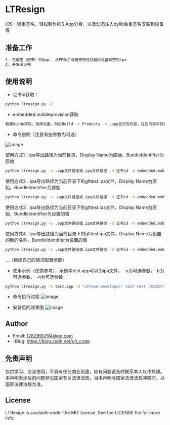 # LTResign
iOS一键重签名，轻松制作iOS App分身、以及动态注入dylib后重签名安装到设备等

## 准备工作
```bash
1. 已解密（脱壳）的App， 从PP助手或者使用经过越狱设备解密的ipa
2. 开发者证书
```
## 使用说明
- 证书id获取：
```bash
python ltresign.py -l
```
- embedded.mobileprovision获取
```bash
新建Xcode项目，选择设备，然后Build -> Products -> .app显示包内容，在包内容中找到embedded.mobileprovision文件
```
- 命令说明（注意有些参数为可选）

![image](https://github.com/gltwy/LTResign/blob/master/show.png)

使用方式1：ipa导出路径为当前目录，Display Name为原始，BundleIdentifier为原始
```bash
python ltresign.py -s .app文件路径或.ipa文件路径 -d 证书id -m embedded.mobileprovision
```

使用方式2：ipa导出路径为当前目录下的glttest.ipa文件，Display Name为原始，BundleIdentifier为原始
```bash
python ltresign.py -s .app文件路径或.ipa文件路径 -d 证书id -m embedded.mobileprovision -o ./glttest.ipa
```

使用方式3：ipa导出路径为当前目录下的glttest.ipa文件，Display Name为原始，BundleIdentifier为设置的值
```bash
python ltresign.py -s .app文件路径或.ipa文件路径 -d 证书id -m embedded.mobileprovision -o ./glttest.ipa -b "新的bundleId"
```

使用方式4：ipa导出路径为当前目录下的glttest.ipa文件，Display Name为设置的新的名称，BundleIdentifier为设置的值
```bash
python ltresign.py -s .app文件路径或.ipa文件路径 -d 证书id -m embedded.mobileprovision -o ./glttest.ipa -b "新的bundleId" -n "新的名称"
```
...（根据自己的情况配置参数）
- 使用示例（仅供参考），示例中test.app可以为ipa文件， -o为可选参数，-b为可选参数， -n为可选参数
```bash
python ltresign.py -s test.app -d "iPhone Developer: test test (XXXXX)" -m embedded.mobileprovision -o ./glttest.ipa -b "com.xxx.xxxx" -n "分身1"
```

- 命令执行过程
![image](https://github.com/gltwy/LTResign/blob/master/process.jpeg)

- 安装后的效果图
![image](https://github.com/gltwy/LTResign/blob/master/finished.jpeg)

## Author
- Email:  1282990794@qq.com
- -Blog:  https://blog.csdn.net/glt_code

## 免责声明
仅供学习、交流使用，不具有任何商业用途，如有问题请及时联系本人以作处理。本声明未涉及的问题参见国家有关法律法规，当本声明与国家法律法规冲突时，以国家法律法规为准。

## License

LTResign is available under the MIT license. See the LICENSE file for more info.
